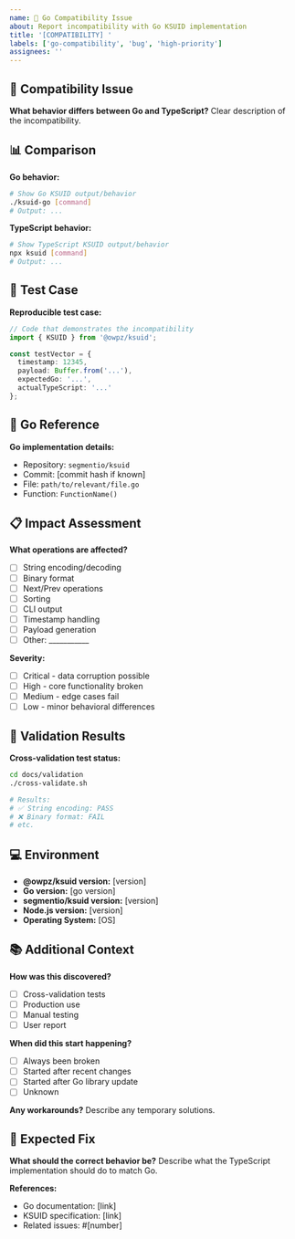 ```yaml
---
name: 🔄 Go Compatibility Issue
about: Report incompatibility with Go KSUID implementation
title: '[COMPATIBILITY] '
labels: ['go-compatibility', 'bug', 'high-priority']
assignees: ''
---
```


## 🔄 Compatibility Issue
**What behavior differs between Go and TypeScript?**
Clear description of the incompatibility.

## 📊 Comparison
**Go behavior:**
```bash
# Show Go KSUID output/behavior
./ksuid-go [command]
# Output: ...
```

**TypeScript behavior:**
```bash
# Show TypeScript KSUID output/behavior
npx ksuid [command]
# Output: ...
```

## 🧪 Test Case
**Reproducible test case:**
```typescript
// Code that demonstrates the incompatibility
import { KSUID } from '@owpz/ksuid';

const testVector = {
  timestamp: 12345,
  payload: Buffer.from('...'),
  expectedGo: '...',
  actualTypeScript: '...'
};
```

## 🔧 Go Reference
**Go implementation details:**
- Repository: `segmentio/ksuid`
- Commit: [commit hash if known]
- File: `path/to/relevant/file.go`
- Function: `FunctionName()`

## 📋 Impact Assessment
**What operations are affected?**
- [ ] String encoding/decoding
- [ ] Binary format
- [ ] Next/Prev operations
- [ ] Sorting
- [ ] CLI output
- [ ] Timestamp handling
- [ ] Payload generation
- [ ] Other: ___________

**Severity:**
- [ ] Critical - data corruption possible
- [ ] High - core functionality broken
- [ ] Medium - edge cases fail
- [ ] Low - minor behavioral differences

## 🧪 Validation Results
**Cross-validation test status:**
```bash
cd docs/validation
./cross-validate.sh

# Results:
# ✅ String encoding: PASS
# ❌ Binary format: FAIL
# etc.
```

## 💻 Environment
- **@owpz/ksuid version:** [version]
- **Go version:** [go version]
- **segmentio/ksuid version:** [version]
- **Node.js version:** [version]
- **Operating System:** [OS]

## 📚 Additional Context
**How was this discovered?**
- [ ] Cross-validation tests
- [ ] Production use
- [ ] Manual testing
- [ ] User report

**When did this start happening?**
- [ ] Always been broken
- [ ] Started after recent changes
- [ ] Started after Go library update
- [ ] Unknown

**Any workarounds?**
Describe any temporary solutions.

## 🎯 Expected Fix
**What should the correct behavior be?**
Describe what the TypeScript implementation should do to match Go.

**References:**
- Go documentation: [link]
- KSUID specification: [link]
- Related issues: #[number]